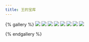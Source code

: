 ```yaml
---
title: 王的宝库
---
```



{% gallery %}
![](https://s2.loli.net/2024/02/15/kAl2TzoVmB78jJp.jpg)
![](https://s2.loli.net/2024/02/14/LWowVKrFxB28ubi.jpg)
![](https://s2.loli.net/2024/02/14/rRfn65cbEWg1vYB.jpg)
![](https://s2.loli.net/2024/02/14/AiBSmoOKHvjXnzf.jpg)
![](https://s2.loli.net/2024/02/14/z3myVCdZH2PWwFR.jpg)
![](https://s2.loli.net/2024/02/14/yWGlv2RbPteuZgz.jpg)
![](https://s2.loli.net/2024/02/14/HKeOaL48d3vlj9h.jpg)
![](https://s2.loli.net/2024/02/14/OboDBm6vT3HyWLw.jpg)

{% endgallery %}